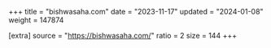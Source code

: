 +++
title = "bishwasaha.com"
date = "2023-11-17"
updated = "2024-01-08"
weight = 147874

[extra]
source = "https://bishwasaha.com/"
ratio = 2
size = 144
+++
